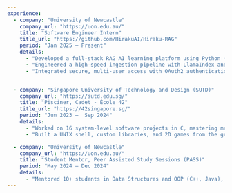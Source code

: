 ```yaml
---
experience:
  - company: "University of Newcastle"
    company_url: "https://uon.edu.au/"
    title: "Software Engineer Intern"
    title_url: "https://github.com/HirakuAI/Hiraku-RAG"
    period: "Jan 2025 – Present"
    details:
      - "Developed a full-stack RAG AI learning platform using Python (FastAPI) and React (Next.js) to provide students with contextual answers from academic materials."
      - "Engineered a high-speed ingestion pipeline with LlamaIndex and ChromaDB to parse and index over 100 documents in under 3 seconds for semantic search."
      - "Integrated secure, multi-user access with OAuth2 authentication and session management."


  - company: "Singapore University of Technology and Design (SUTD)"
    company_url: "https://sutd.edu.sg/"
    title: "Pisciner, Cadet - École 42"
    title_url: "https://42singapore.sg/"
    period: "Jun 2023 –  Sep 2024"
    details:
      - "Worked on 16 system-level software projects in C, mastering memory management and performance optimization."
      - "Built a UNIX shell, custom libraries, and 2D games from the ground up in a project-based, peer-to-peer learning environment."

  - company: "University of Newcastle"
    company_url: "https://uon.edu.au/"
    title: "Student Mentor, Peer Assisted Study Sessions (PASS)"
    period: "May 2024 – Dec 2024"
    details:
      - "Mentored 10+ students in Data Structures and OOP (C++, Java), improving their problem-solving skills and project grades through targeted live-coding sessions."
---
```

